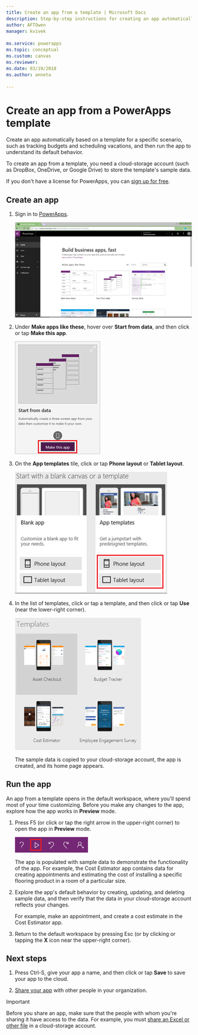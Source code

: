 ```yaml
---
title: Create an app from a template | Microsoft Docs
description: Step-by-step instructions for creating an app automatically based on a PowerApps template.
author: AFTOwen
manager: kvivek

ms.service: powerapps
ms.topic: conceptual
ms.custom: canvas
ms.reviewer:
ms.date: 03/19/2018
ms.author: anneta

---
```

# Create an app from a PowerApps template
Create an app automatically based on a template for a specific scenario, such as tracking budgets and scheduling vacations, and then run the app to understand its default behavior.

To create an app from a template, you need a cloud-storage account (such as DropBox, OneDrive, or Google Drive) to store the template's sample data.

If you don't have a license for PowerApps, you can [sign up for free](../signup-for-powerapps.md).

## Create an app
1. Sign in to [PowerApps](http://web.powerapps.com).

    ![PowerApps home page](./media/get-started-test-drive/sign-in.png)

1. Under **Make apps like these**, hover over **Start from data**, and then click or tap **Make this app**.

    ![Make this app tile](./media/get-started-test-drive/make-this-app.png)

1. On the **App templates** tile, click or tap **Phone layout** or **Tablet layout**.

    ![App from template tile](./media/get-started-test-drive/template-tile.png)

4. In the list of templates, click or tap a template, and then click or tap **Use** (near the lower-right corner).

    ![Open a PowerApps template](./media/get-started-test-drive/open-template.png)

    The sample data is copied to your cloud-storage account, the app is created, and its home page appears.

## Run the app
An app from a template opens in the default workspace, where you'll spend most of your time customizing. Before you make any changes to the app, explore how the app works in **Preview** mode.

1. Press F5 (or click or tap the right arrow in the upper-right corner) to open the app in **Preview** mode.

    ![Button to open Preview mode](./media/get-started-test-drive/open-preview.png)

    The app is populated with sample data to demonstrate the functionality of the app. For example, the Cost Estimator app contains data for creating appointments and estimating the cost of installing a specific flooring product in a room of a particular size.

4. Explore the app's default behavior by creating, updating, and deleting sample data, and then verify that the data in your cloud-storage account reflects your changes.

    For example, make an appointment, and create a cost estimate in the Cost Estimator app.

5. Return to the default workspace by pressing Esc (or by clicking or tapping the **X** icon near the upper-right corner).

## Next steps
1. Press Ctrl-S, give your app a name, and then click or tap **Save** to save your app to the cloud.

1. [Share your app](share-app.md) with other people in your organization.

> [!IMPORTANT]
> Before you share an app, make sure that the people with whom you're sharing it have access to the data. For example, you must [share an Excel or other file](share-app-data.md) in a cloud-storage account.
